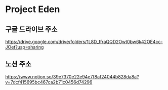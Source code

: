 # Project Eden

## 구글 드라이브 주소
https://drive.google.com/drive/folders/1L8D_ffraQQD2Owt0bw6k42OE4cc-JOet?usp=sharing
## 노션 주소
https://www.notion.so/39e7370e22e94e7f8af24044b828da8a?v=7dcf415695bc467ca2b71c0456d74296
